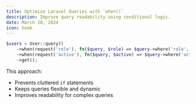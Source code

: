 ```yaml
---
title: Optimize Laravel Queries with `when()`
description: Improve query readability using conditional logic.
date: March 20, 2024
icon: hook
---
```


```php
$users = User::query()
    ->when(request('role'), fn($query, $role) => $query->where('role', $role))
    ->when(request('active'), fn($query, $active) => $query->where('active', $active))
    ->get();
```

This approach:  
- Prevents cluttered `if` statements  
- Keeps queries flexible and dynamic  
- Improves readability for complex queries  
